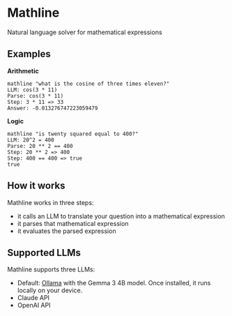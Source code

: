 # Mathline

Natural language solver for mathematical expressions

## Examples

**Arithmetic**

```
mathline "what is the cosine of three times eleven?"
LLM: cos(3 * 11)
Parse: cos(3 * 11)
Step: 3 * 11 => 33
Answer: -0.013276747223059479
```

**Logic**

```
mathline "is twenty squared equal to 400?"
LLM: 20^2 = 400
Parse: 20 ** 2 == 400
Step: 20 ** 2 => 400
Step: 400 == 400 => true
true
```

## How it works

Mathline works in three steps:

- it calls an LLM to translate your question into a mathematical expression
- it parses that mathematical expression
- it evaluates the parsed expression

## Supported LLMs

Mathline supports three LLMs:

- Default: [Ollama](https://ollama.com/) with the Gemma 3 4B model. Once installed, it runs locally on your device.
- Claude API
- OpenAI API
